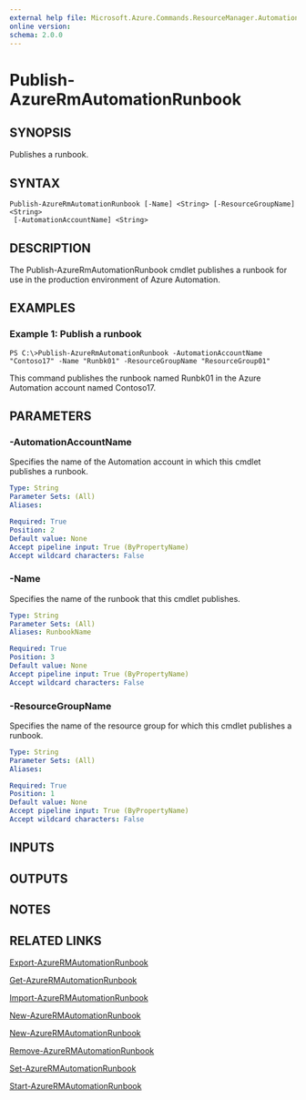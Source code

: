 ```yaml
---
external help file: Microsoft.Azure.Commands.ResourceManager.Automation.dll-Help.xml
online version: 
schema: 2.0.0
---
```


# Publish-AzureRmAutomationRunbook
## SYNOPSIS
Publishes a runbook.

## SYNTAX

```
Publish-AzureRmAutomationRunbook [-Name] <String> [-ResourceGroupName] <String>
 [-AutomationAccountName] <String>
```

## DESCRIPTION
The Publish-AzureRmAutomationRunbook cmdlet publishes a runbook for use in the production environment of Azure Automation.

## EXAMPLES

### Example 1: Publish a runbook
```
PS C:\>Publish-AzureRmAutomationRunbook -AutomationAccountName "Contoso17" -Name "Runbk01" -ResourceGroupName "ResourceGroup01"
```

This command publishes the runbook named Runbk01 in the Azure Automation account named Contoso17.

## PARAMETERS

### -AutomationAccountName
Specifies the name of the Automation account in which this cmdlet publishes a runbook.

```yaml
Type: String
Parameter Sets: (All)
Aliases: 

Required: True
Position: 2
Default value: None
Accept pipeline input: True (ByPropertyName)
Accept wildcard characters: False
```

### -Name
Specifies the name of the runbook that this cmdlet publishes.

```yaml
Type: String
Parameter Sets: (All)
Aliases: RunbookName

Required: True
Position: 3
Default value: None
Accept pipeline input: True (ByPropertyName)
Accept wildcard characters: False
```

### -ResourceGroupName
Specifies the name of the resource group for which this cmdlet publishes a runbook.

```yaml
Type: String
Parameter Sets: (All)
Aliases: 

Required: True
Position: 1
Default value: None
Accept pipeline input: True (ByPropertyName)
Accept wildcard characters: False
```

## INPUTS

## OUTPUTS

## NOTES

## RELATED LINKS

[Export-AzureRMAutomationRunbook]()

[Get-AzureRMAutomationRunbook]()

[Import-AzureRMAutomationRunbook]()

[New-AzureRMAutomationRunbook]()

[New-AzureRMAutomationRunbook]()

[Remove-AzureRMAutomationRunbook]()

[Set-AzureRMAutomationRunbook]()

[Start-AzureRMAutomationRunbook]()

